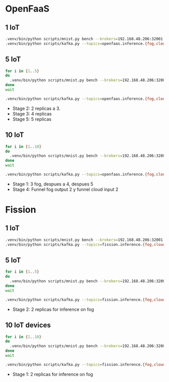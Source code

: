 # OpenFaaS

## 1 IoT

```sh
.venv/bin/python scripts/mnist.py bench --brokers=192.168.48.206:32001 --topic=openfaas.inference.fog-input
.venv/bin/python scripts/kafka.py --topics=openfaas.inference.{fog,cloud}-output --brokers=192.168.48.206:32001 --output=ddnn2/benchmark/openfaas.json --messages=400
```

## 5 IoT

```sh
for i in {1..5}
do
  .venv/bin/python scripts/mnist.py bench --brokers=192.168.48.206:32001 --topic=openfaas.inference.fog-input &
done
wait

.venv/bin/python scripts/kafka.py --topics=openfaas.inference.{fog,cloud}-output --brokers=192.168.48.206:32001 --output=ddnn2/benchmark/openfaas5.json --messages=2000
```

- Stage 2: 2 replicas a 3.
- Stage 3: 4 replicas
- Stage 5: 5 replicas

## 10 IoT

```sh
for i in {1..10}
do
  .venv/bin/python scripts/mnist.py bench --brokers=192.168.48.206:32001 --topic=openfaas.inference.fog-input &
done
wait

.venv/bin/python scripts/kafka.py --topics=openfaas.inference.{fog,cloud}-output --brokers=192.168.48.206:32001 --output=ddnn2/benchmark/openfaas10.json --messages=4000
```

- Stage 1: 3 fog, despues a 4, despues 5
- Stage 4: Funnel fog output 2 y funnel cloud input 2

# Fission

## 1 IoT

```sh
.venv/bin/python scripts/mnist.py bench --brokers=192.168.48.206:32001 --topic=fission.inference.fog-input
.venv/bin/python scripts/kafka.py --topics=fission.inference.{fog,cloud}-output --brokers=192.168.48.206:32001 --output=ddnn/benchmark/fission-newdeploy-min1.json --messages=400
```

## 5 IoT

```sh
for i in {1..5}
do
  .venv/bin/python scripts/mnist.py bench --brokers=192.168.48.206:32001 --topic=fission.inference.fog-input &
done
wait

.venv/bin/python scripts/kafka.py --topics=fission.inference.{fog,cloud}-output --brokers=192.168.48.206:32001 --output=ddnn2/benchmark/fission5-newdeploy-min1.json --messages=2000
```

- Stage 2: 2 replicas for inference on fog

## 10 IoT devices

```sh
for i in {1..10}
do
  .venv/bin/python scripts/mnist.py bench --brokers=192.168.48.206:32001 --topic=fission.inference.fog-input &
done
wait

.venv/bin/python scripts/kafka.py --topics=fission.inference.{fog,cloud}-output --brokers=192.168.48.206:32001 --output=ddnn2/benchmark/fission10-newdeploy-min1.json --messages=4000
```

- Stage 1: 2 replicas for inference on fog
